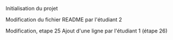 Initialisation du projet

Modification du fichier README par l'étudiant 2

Modification, etape 25
Ajout d'une ligne par l'étudiant 1 (étape 26)
